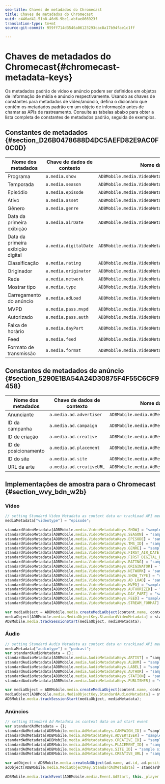 ```yaml
---
seo-title: Chaves de metadados do Chromecast
title: Chaves de metadados do Chromecast
uuid: c446ad41-51b8-46d6-9bc1-abfae866023f
translation-type: tm+mt
source-git-commit: 959ff714d3546a06123293cac8a17b94fae1c1ff

---
```



# Chaves de metadados do Chromecast{#chromecast-metadata-keys}

Os metadados padrão de vídeo e anúncio podem ser definidos em objetos de informação de mídia e anúncio respectivamente. Usando as chaves de constantes para metadados de vídeo/anúncio, defina o dicionário que contém os metadados padrão em um objeto de informação antes de chamar as APIs de rastreamento. Consulte as tabelas abaixo para obter a lista completa de constantes de metadados padrão, seguida de exemplos.

## Constantes de metadados {#section_D26B0478688D4DC5AEFD82E9AC0F0C0D}

| Nome dos metadados | Chave de dados de contexto | Nome da constante |
| --- | --- | --- |
| Programa | `a.media.show` | `ADBMobile.media.VideoMetadataKeys.SHOW` |
| Temporada | `a.media.season` | `ADBMobile.media.VideoMetadataKeys.SEASON` |
| Episódio | `a.media.episode` | `ADBMobile.media.VideoMetadataKeys.EPISODE` |
| Ativo | `a.media.asset` | `ADBMobile.media.VideoMetadataKeys.TMS_ID` |
| Gênero | `a.media.genre` | `ADBMobile.media.VideoMetadataKeys.GENRE` |
| Data da primeira exibição | `a.media.airDate` | `ADBMobile.media.VideoMetadataKeys.FIRST_AIR_DATE` |
| Data da primeira exibição digital | `a.media.digitalDate` | `ADBMobile.media.VideoMetadataKeys.FIRST_DIGITAL_DATE` |
| Classificação | `a.media.rating` | `ADBMobile.media.VideoMetadataKeys.RATING` |
| Originador | `a.media.originator` | `ADBMobile.media.VideoMetadataKeys.ORIGINATOR` |
| Rede | `a.media.network` | `ADBMobile.media.VideoMetadataKeys.NETWORK` |
| Mostrar tipo | `a.media.type` | `ADBMobile.media.VideoMetadataKeys.SHOW_TYPE` |
| Carregamento do anúncio | `a.media.adLoad` | `ADBMobile.media.VideoMetadataKeys.AD_LOAD` |
| MVPD | `a.media.pass.mvpd` | `ADBMobile.media.VideoMetadataKeys.MVPD` |
| Autorizado | `a.media.pass.auth` | `ADBMobile.media.VideoMetadataKeys.AUTHORIZED` |
| Faixa de horário | `a.media.dayPart` | `ADBMobile.media.VideoMetadataKeys.DAY_PART` |
| Feed | `a.media.feed` | `ADBMobile.media.VideoMetadataKeys.FEED` |
| Formato de transmissão | `a.media.format` | `ADBMobile.media.VideoMetadataKeys.STREAM_FORMAT` |

## Constantes de metadados de anúncio {#section_5290E1BA54A24D30875F4F55C6CF9458}

| Nome dos metadados | Chave de dados de contexto | Nome da constante |
| --- | --- | --- |
| Anunciante | `a.media.ad.advertiser` | `ADBMobile.media.AdMetadataKeys.ADVERTISER` |
| ID da campanha | `a.media.ad.campaign` | `ADBMobile.media.AdMetadataKeys.CAMPAIGN_ID` |
| ID de criação | `a.media.ad.creative` | `ADBMobile.media.AdMetadataKeys.CREATIVE_ID` |
| ID de posicionamento | `a.media.ad.placement` | `ADBMobile.media.AdMetadataKeys.PLACEMENT_ID` |
| ID do site | `a.media.ad.site` | `ADBMobile.media.AdMetadataKeys.SITE_ID` |
| URL da arte | `a.media.ad.creativeURL` | `ADBMobile.media.AdMetadataKeys.CREATIVE_URL` |

## Implementações de amostra para o Chromecast {#section_wvy_bdn_w2b}

### Vídeo

```js
// setting Standard Video Metadata as context data on trackLoad API mediaContextData = { } 
mediaMetadata["videotype"] = "episode"; 
 
standardVideoMetadata[ADBMobile.media.VideoMetadataKeys.SHOW] = "sample show"; 
standardVideoMetadata[ADBMobile.media.VideoMetadataKeys.SEASON] = "sample season"; 
standardVideoMetadata[ADBMobile.media.VideoMetadataKeys.EPISODE] = "sample episode"; 
standardVideoMetadata[ADBMobile.media.VideoMetadataKeys.TMS_ID] = "sample tms_id"; 
standardVideoMetadata[ADBMobile.media.VideoMetadataKeys.GENRE] = "sample genre"; 
standardVideoMetadata[ADBMobile.media.VideoMetadataKeys.FIRST_AIR_DATE] = "sample first_air_date"; 
standardVideoMetadata[ADBMobile.media.VideoMetadataKeys.FIRST_DIGITAL_DATE] = "sample first_digital_date"; 
standardVideoMetadata[ADBMobile.media.VideoMetadataKeys.RATING] = "sample rating"; 
standardVideoMetadata[ADBMobile.media.VideoMetadataKeys.ORIGINATOR] = "sample originator"; 
standardVideoMetadata[ADBMobile.media.VideoMetadataKeys.NETWORK] = "sample network"; 
standardVideoMetadata[ADBMobile.media.VideoMetadataKeys.SHOW_TYPE] = "sample show type"; 
standardVideoMetadata[ADBMobile.media.VideoMetadataKeys.AD_LOAD] = "sample ad load"; 
standardVideoMetadata[ADBMobile.media.VideoMetadataKeys.MVPD] = "sample mvpd"; 
standardVideoMetadata[ADBMobile.media.VideoMetadataKeys.AUTHORIZED] = "sample authorized"; 
standardVideoMetadata[ADBMobile.media.VideoMetadataKeys.DAY_PART] = "sample day_part"; 
standardVideoMetadata[ADBMobile.media.VideoMetadataKeys.FEED] = "sample feed"; 
standardVideoMetadata[ADBMobile.media.VideoMetadataKeys.STREAM_FORMAT] = "sample format"; 
 
var mediaObject = ADBMobile.media.createMediaObject(content.name, content.id, content.length, content.streamType); 
mediaObject[ADBMobile.media.MediaObjectKey.StandardVideoMetadata] = standardVideoMetadata; 
ADBMobile.media.trackSessionStart(mediaObject, mediaMetadata); 
```

### Áudio

```js
// setting Standard Audio Metadata as context data on trackLoad API mediaContextData = { } 
mediaMetadata["audiotype"] = "podcast"; 
var standardAudioMetadata = {}; 
standardAudioMetadata[ADBMobile.media.AudioMetadataKeys.ARTIST] = “sample artist”; 
standardAudioMetadata[ADBMobile.media.AudioMetadataKeys.ALBUM] = "sample album" ; 
standardAudioMetadata[ADBMobile.media.AudioMetadataKeys.LABEL] = "sample label"; 
standardAudioMetadata[ADBMobile.media.AudioMetadataKeys.AUTHOR] = "sample author" ; 
standardAudioMetadata[ADBMobile.media.AudioMetadataKeys.STATION] = "sample station " ; 
standardAudioMetadata[ADBMobile.media.AudioMetadataKeys.PUBLISHER] = "sample publisher"; 
 
var mediaObject = ADBMobile.media.createMediaObject(content.name, content.id, content.length, content.streamType, content.mediaType); 
mediaObject[ADBMobile.media.MediaObjectKey.StandardAudiooMetadata] = standardAudiooMetadata; 
ADBMobile.media.trackSessionStart(mediaObject, mediaMetadata); 
```

### Anúncios

```js
// setting Standard Ad Metadata as context data on ad start event 
var standardAdMetadata = {}; 
standardAdMetadata[ADBMobile.media.AdMetadataKeys.CAMPAIGN_ID] = “sample campaign”; 
standardAdMetadata[ADBMobile.media.AdMetadataKeys.ADVERTISER] = "sample advertiser" ; 
standardAdMetadata[ADBMobile.media.AdMetadataKeys.CREATIVE_ID] = "sample creativeid"; 
standardAdMetadata[ADBMobile.media.AdMetadataKeys.PLACEMENT_ID] = "sample placement id" ; 
standardAdMetadata[ADBMobile.media.AdMetadataKeys.SITE_ID] = "sample site id" ; 
standardAdMetadata[ADBMobile.media.AdMetadataKeys.CREATIVE_URL] = "sample creative url"; 
 
var adObject = ADBMobile.media.createAdObject(ad.name, ad.id, ad.position, ad.length); 
adObject[ADBMobile.media.MediaObjectKey.StandardAdMetadata] = standardVideoMetadata; 
 
ADBMobile.media.trackEvent(ADBMobile.media.Event.AdStart, this._player.getAdInfo(), adContextData);
```

